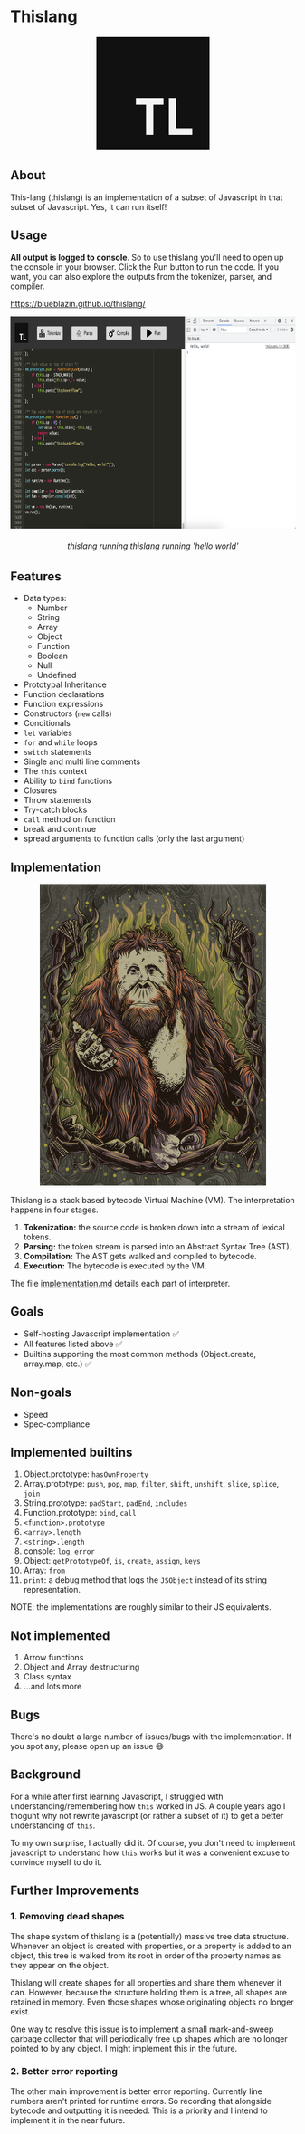 # Thislang

<p align="center">
  <img src="https://raw.githubusercontent.com/BlueBlazin/thislang/master/thislang-logo.png" width="200" height="200" alt="thislang logo"/>
</p>

## About

This-lang (thislang) is an implementation of a subset of Javascript in that subset of Javascript. Yes, it can run itself!

## Usage

**All output is logged to console**. So to use thislang you'll need to open up the console in your browser. Click the Run button to run the code. If you want, you can also explore the outputs from the tokenizer, parser, and compiler.

https://blueblazin.github.io/thislang/

<p align="center">
  <img src="https://raw.githubusercontent.com/BlueBlazin/thislang/master/screenshot.png" width="750" height="375" alt="webapp screenshot"/>
  <h6 align="center">thislang running thislang running 'hello world'</h6>
</p>

## Features

- Data types:
  - Number
  - String
  - Array
  - Object
  - Function
  - Boolean
  - Null
  - Undefined
- Prototypal Inheritance
- Function declarations
- Function expressions
- Constructors (`new` calls)
- Conditionals
- `let` variables
- `for` and `while` loops
- `switch` statements
- Single and multi line comments
- The `this` context
- Ability to `bind` functions
- Closures
- Throw statements
- Try-catch blocks
- `call` method on function
- break and continue
- spread arguments to function calls (only the last argument)

## Implementation

<p align="center">
  <img src="https://raw.githubusercontent.com/BlueBlazin/thislang/master/mascot.png" width="400" height="533" alt="orangutan mascot"/>
</p>

Thislang is a stack based bytecode Virtual Machine (VM). The interpretation happens in four stages.

1. **Tokenization:** the source code is broken down into a stream of lexical tokens.
2. **Parsing:** the token stream is parsed into an Abstract Syntax Tree (AST).
3. **Compilation:** The AST gets walked and compiled to bytecode.
4. **Execution:** The bytecode is executed by the VM.

The file [implementation.md] details each part of interpreter.

[implementation.md]: https://github.com/BlueBlazin/thislang/blob/master/implementation.md

## Goals

- Self-hosting Javascript implementation ✅
- All features listed above ✅
- Builtins supporting the most common methods (Object.create, array.map, etc.) ✅

## Non-goals

- Speed
- Spec-compliance

## Implemented builtins

1. Object.prototype: `hasOwnProperty`
2. Array.prototype: `push`, `pop`, `map`, `filter`, `shift`, `unshift`, `slice`, `splice`, `join`
3. String.prototype: `padStart`, `padEnd`, `includes`
4. Function.prototype: `bind`, `call`
5. `<function>.prototype`
6. `<array>.length`
7. `<string>.length`
8. console: `log`, `error`
9. Object: `getPrototypeOf`, `is`, `create`, `assign`, `keys`
10. Array: `from`
11. `print`: a debug method that logs the `JSObject` instead of its string representation.

NOTE: the implementations are roughly similar to their JS equivalents.

## Not implemented

1. Arrow functions
2. Object and Array destructuring
3. Class syntax
4. ...and lots more

## Bugs

There's no doubt a large number of issues/bugs with the implementation. If you spot any, please open up an issue 😄

## Background

For a while after first learning Javascript, I struggled with understanding/remembering how `this` worked in JS. A couple years ago I thoguht why not rewrite javascript (or rather a subset of it) to get a better understanding of `this`.

To my own surprise, I actually did it. Of course, you don't need to implement javascript to understand how `this` works but it was a convenient excuse to convince myself to do it.

## Further Improvements

### 1. Removing dead shapes

The shape system of thislang is a (potentially) massive tree data structure. Whenever an object is created with properties, or a property is added to an object, this tree is walked from its root in order of the property names as they appear on the object.

Thislang will create shapes for all properties and share them whenever it can. However, because the structure holding them is a tree, all shapes are retained in memory. Even those shapes whose originating objects no longer exist.

One way to resolve this issue is to implement a small mark-and-sweep garbage collector that will periodically free up shapes which are no longer pointed to by any object. I might implement this in the future.

### 2. Better error reporting

The other main improvement is better error reporting. Currently line numbers aren't printed for runtime errors. So recording that alongside bytecode and outputting it is needed. This is a priority and I intend to implement it in the near future.

